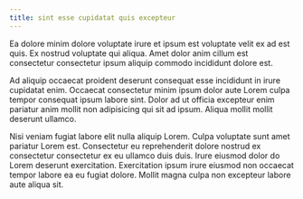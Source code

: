 ```yaml
---
title: sint esse cupidatat quis excepteur
---
```


Ea dolore minim dolore voluptate irure et ipsum est voluptate velit ex ad est quis. Ex nostrud voluptate qui aliqua. Amet dolor anim cillum est consectetur consectetur ipsum aliquip commodo incididunt dolore est.

Ad aliquip occaecat proident deserunt consequat esse incididunt in irure cupidatat enim. Occaecat consectetur minim ipsum dolor aute Lorem culpa tempor consequat ipsum labore sint. Dolor ad ut officia excepteur enim pariatur anim mollit non adipisicing qui sit ad ipsum. Aliqua mollit mollit deserunt ullamco.

Nisi veniam fugiat labore elit nulla aliquip Lorem. Culpa voluptate sunt amet pariatur Lorem est. Consectetur eu reprehenderit dolore nostrud ex consectetur consectetur ex eu ullamco duis duis. Irure eiusmod dolor do Lorem deserunt exercitation. Exercitation ipsum irure eiusmod non occaecat tempor labore ea eu fugiat dolore. Mollit magna culpa non excepteur labore aute aliqua sit.